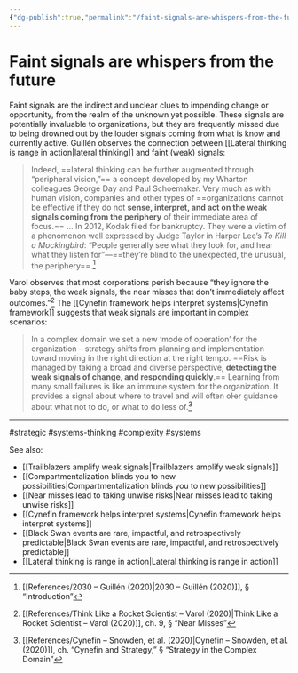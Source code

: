 ```yaml
---
{"dg-publish":true,"permalink":"/faint-signals-are-whispers-from-the-future/"}
---
```


# Faint signals are whispers from the future

Faint signals are the indirect and unclear clues to impending change or opportunity, from the realm of the unknown yet possible. These signals are potentially invaluable to organizations, but they are frequently missed due to being drowned out by the louder signals coming from what is know and currently active. Guillén observes the connection between [[Lateral thinking is range in action\|lateral thinking]] and faint (weak) signals:

> Indeed, ==lateral thinking can be further augmented through “peripheral vision,”== a concept developed by my Wharton colleagues George Day and Paul Schoemaker. Very much as with human vision, companies and other types of ==organizations cannot be effective if they do not **sense, interpret, and act on the weak signals coming from the periphery** of their immediate area of focus.==
> …
> In 2012, Kodak filed for bankruptcy. They were a victim of a phenomenon well expressed by Judge Taylor in Harper Lee’s *To Kill a Mockingbird*: “People generally see what they look for, and hear what they listen for”—==they’re blind to the unexpected, the unusual, the periphery==.[^1]

Varol observes that most corporations perish because “they ignore the baby steps, the weak signals, the near misses that don’t immediately affect outcomes.”[^2] The [[Cynefin framework helps interpret systems\|Cynefin framework]] suggests that weak signals are important in complex scenarios:

> In a complex domain we set a new ‘mode of operation’ for the organization – strategy shifts from planning and implementation toward moving in the right direction at the right tempo. ==Risk is managed by taking a broad and diverse perspective, **detecting the weak signals of change, and responding quickly**.== Learning from many small failures is like an immune system for the organization. It provides a signal about where to travel and will often oŀer guidance about what not to do, or what to do less of.[^3]

---
#strategic #systems-thinking #complexity #systems 

See also:
- [[Trailblazers amplify weak signals\|Trailblazers amplify weak signals]]
- [[Compartmentalization blinds you to new possibilities\|Compartmentalization blinds you to new possibilities]]
- [[Near misses lead to taking unwise risks\|Near misses lead to taking unwise risks]]
- [[Cynefin framework helps interpret systems\|Cynefin framework helps interpret systems]]
- [[Black Swan events are rare, impactful, and retrospectively predictable\|Black Swan events are rare, impactful, and retrospectively predictable]]
- [[Lateral thinking is range in action\|Lateral thinking is range in action]]

[^1]: [[References/2030 – Guillén (2020)\|2030 – Guillén (2020)]], § “Introduction”
[^2]: [[References/Think Like a Rocket Scientist – Varol (2020)\|Think Like a Rocket Scientist – Varol (2020)]], ch. 9, § “Near Misses”
[^3]: [[References/Cynefin – Snowden, et al. (2020)\|Cynefin – Snowden, et al. (2020)]], ch. “Cynefin and Strategy,” § “Strategy in the Complex Domain”